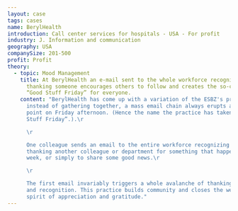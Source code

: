 ```yaml
---
layout: case
tags: cases
name: BerylHealth
introduction: Call center services for hospitals - USA - For profit
industry: J. Information and communication
geography: USA
companySize: 201-500
profit: Profit
theory:
  - topic: Mood Management
    title: At BerylHealth an e-mail sent to the whole workforce recognizing and
      thanking someone encourages others to follow and creates the so-called
      “Good Stuff Friday” for everyone.
    content: "BerylHealth has come up with a variation of the ESBZ's practice. But
      instead of gathering together, a mass email chain always erupts at some
      point on Friday afternoon. (Hence the name the practice has taken: “Good
      Stuff Friday”.).\r

      \r

      One colleague sends an email to the entire workforce recognizing and
      thanking another colleague or department for something that happened that
      week, or simply to share some good news.\r

      \r

      The first email invariably triggers a whole avalanche of thanking
      and recognition. This practice builds community and closes the week in a
      spirit of appreciation and gratitude."
---
```

